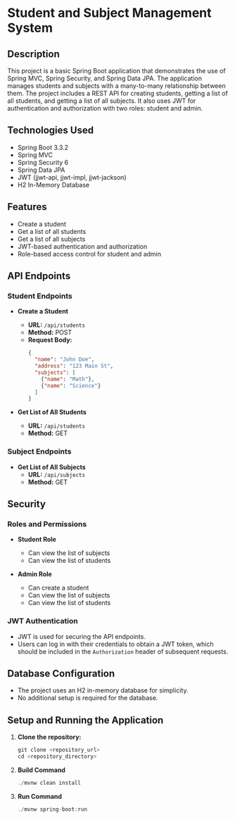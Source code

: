 # Student and Subject Management System

## Description

This project is a basic Spring Boot application that demonstrates the use of Spring MVC, Spring Security, and Spring Data JPA. The application manages students and subjects with a many-to-many relationship between them. The project includes a REST API for creating students, getting a list of all students, and getting a list of all subjects. It also uses JWT for authentication and authorization with two roles: student and admin.

## Technologies Used

- Spring Boot 3.3.2
- Spring MVC
- Spring Security 6
- Spring Data JPA
- JWT (jjwt-api, jjwt-impl, jjwt-jackson)
- H2 In-Memory Database

## Features

- Create a student
- Get a list of all students
- Get a list of all subjects
- JWT-based authentication and authorization
- Role-based access control for student and admin

## API Endpoints

### Student Endpoints

- **Create a Student**
    - **URL:** `/api/students`
    - **Method:** POST
    - **Request Body:**
      ```json
      {
        "name": "John Doe",
        "address": "123 Main St",
        "subjects": [
          {"name": "Math"},
          {"name": "Science"}
        ]
      }
      ```

- **Get List of All Students**
    - **URL:** `/api/students`
    - **Method:** GET

### Subject Endpoints

- **Get List of All Subjects**
    - **URL:** `/api/subjects`
    - **Method:** GET

## Security

### Roles and Permissions

- **Student Role**
    - Can view the list of subjects
    - Can view the list of students

- **Admin Role**
    - Can create a student
    - Can view the list of subjects
    - Can view the list of students

### JWT Authentication

- JWT is used for securing the API endpoints.
- Users can log in with their credentials to obtain a JWT token, which should be included in the `Authorization` header of subsequent requests.

## Database Configuration

- The project uses an H2 in-memory database for simplicity.
- No additional setup is required for the database.

## Setup and Running the Application

1. **Clone the repository:**
   ```js
   git clone <repository_url>
   cd <repository_directory>
   ```

2. **Build Command**
    ```js
    ./mvnw clean install
   ```

2. **Run Command**
    ```js
    ./mvnw spring-boot:run
   ```
   
